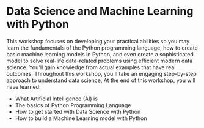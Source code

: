 # Data Science and Machine Learning with Python

This workshop focuses on developing your practical abilities so you may learn the fundamentals of the Python programming language, how to create basic machine learning models in Python, and even create a sophisticated model to solve real-life data-related problems using efficient modern data science. You'll gain knowledge from actual examples that have real outcomes. Throughout this workshop, you'll take an engaging step-by-step approach to understand data science, At the end of this workshop, you will have learned:
- What Artificial Intelligence (AI) is
- The basics of Python Programming Language
- How to get started with Data Science with Python
- How to build a Machine Learning model with Python

